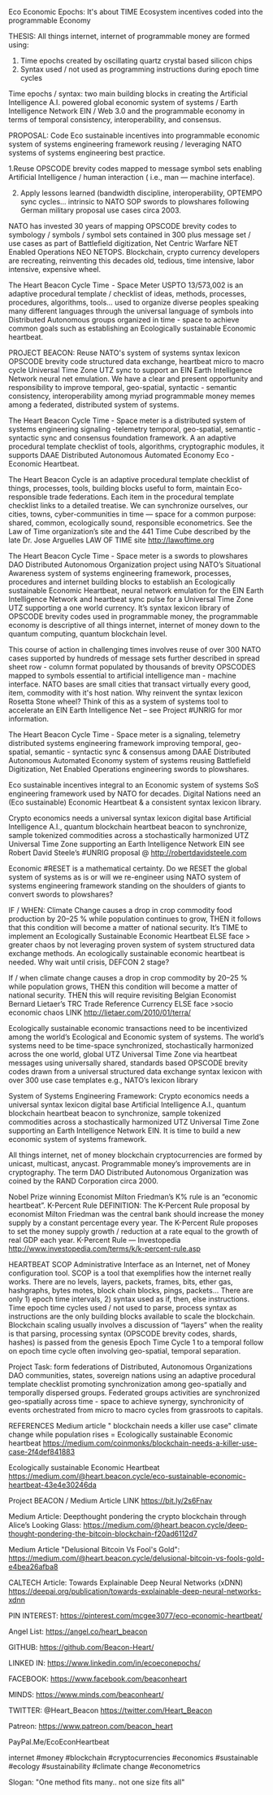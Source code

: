 Eco Economic Epochs: It's about TIME  Ecosystem incentives coded into the programmable Economy

THESIS: All things internet, internet of programmable money are formed using:
1.	Time epochs created by oscillating quartz crystal based silicon chips
2.	Syntax used / not used as programming instructions during epoch time cycles

Time epochs / syntax: two main building blocks in creating the Artificial Intelligence A.I. powered global economic system of systems / Earth Intelligence Network EIN / Web 3.0 and the programmable economy in terms of temporal consistency, interoperability, and consensus.

PROPOSAL: Code Eco sustainable incentives into programmable economic system of systems engineering framework reusing / leveraging NATO systems of systems engineering best practice.

1.Reuse OPSCODE brevity codes mapped to message symbol sets enabling Artificial Intelligence / human interaction ( i.e., man — machine interface).

2. Apply lessons learned (bandwidth discipline, interoperability, OPTEMPO sync cycles... intrinsic to NATO SOP swords to plowshares following German military proposal use cases circa 2003.

NATO has invested 30 years of mapping OPSCODE brevity codes to symbology / symbols / symbol sets contained in 300 plus message set / use cases as part of Battlefield digitization, Net Centric Warfare NET Enabled Operations NEO NETOPS. Blockchain, crypto currency developers are recreating, reinventing  this decades old, tedious, time intensive, labor intensive, expensive wheel.

The Heart Beacon Cycle Time  - Space Meter USPTO 13/573,002 is an adaptive procedural template / checklist of ideas, methods, processes, procedures, algorithms, tools… used to organize diverse peoples speaking many different languages through the universal language of symbols into Distributed Autonomous groups organized in time - space to achieve common goals such as establishing an Ecologically sustainable Economic heartbeat. 

PROJECT BEACON: Reuse NATO's system of systems syntax lexicon OPSCODE brevity code structured data exchange, heartbeat micro to macro cycle Universal Time Zone UTZ sync to support an EIN Earth Intelligence Network neural net emulation. We have a clear and present opportunity and responsibility to improve temporal, geo-spatial, syntactic - semantic consistency, interoperability among myriad programmable money memes among a federated, distributed system of systems.

The Heart Beacon Cycle Time - Space meter is a distributed system of systems engineering signaling -telemetry temporal, geo-spatial, semantic - syntactic sync and consensus foundation framework. A an adaptive procedural template checklist of tools, algorithms, cryptographic modules, it supports DAAE Distributed Autonomous Automated Economy Eco - Economic Heartbeat.

The Heart Beacon Cycle is an adaptive procedural template checklist of things, processes, tools, building blocks useful to form, maintain Eco-responsible trade federations. Each item in the procedural template checklist links to a detailed treatise. We can synchronize ourselves, our cities, towns, cyber-communities in time — space for a common purpose: shared, common, ecologically sound, responsible econometrics. See the Law of Time organization’s site and the 441 Time Cube described by the late Dr. Jose Arguelles LAW OF TIME site http://lawoftime.org

The Heart Beacon Cycle Time - Space meter is a swords to plowshares DAO Distributed Autonomous Organization project using NATO’s Situational Awareness system of systems engineering framework, processes, procedures and internet building blocks to establish an Ecologically sustainable Economic Heartbeat, neural network emulation for the EIN Earth Intelligence Network and heartbeat sync pulse for a Universal Time Zone UTZ supporting a one world currency. It’s syntax lexicon library of OPSCODE brevity codes used in programmable money, the programmable economy is descriptive of all things internet, internet of money down to the quantum computing, quantum blockchain level.

This course of action in challenging times  involves reuse of over 300 NATO cases supported by hundreds of message sets further described in spread sheet row - column format populated by thousands of brevity OPSCODES mapped to symbols essential to artificial intelligence man - machine interface. NATO bases are small cities that transact virtually every good, item, commodity with it's host nation. Why reinvent the syntax lexicon Rosetta Stone wheel? Think of this as a system of systems tool to accelerate an EIN Earth Intelligence Net – see Project #UNRIG for mor information.

The Heart Beacon Cycle Time - Space meter is a signaling, telemetry distributed systems engineering framework improving temporal, geo-spatial, semantic - syntactic sync & consensus among DAAE Distributed Autonomous Automated Economy system of systems reusing Battlefield Digitization, Net Enabled Operations engineering swords to plowshares.

Eco sustainable incentives integral to an Economic system of systems SoS engineering framework used by NATO for decades. Digital Nations need an (Eco sustainable) Economic Heartbeat & a consistent syntax lexicon library.

Crypto economics needs a universal syntax lexicon digital base Artificial Intelligence A.I., quantum blockchain heartbeat beacon to synchronize, sample tokenized commodities across a stochastically harmonized UTZ Universal Time Zone supporting an Earth Intelligence Network EIN see Robert David Steele’s #UNRIG proposal @ http://robertdavidsteele.com

Economic #RESET is a mathematical certainty. Do we RESET the global system of systems as is or will we re-engineer using NATO system of systems engineering framework standing on the shoulders of giants to convert swords to plowshares?

IF / WHEN: Climate Change causes a drop in crop commodity food production by 20–25 % while population continues to grow, THEN it follows that this condition will become a matter of national security. It’s TIME to implement an Ecologically Sustainable Economic Heartbeat ELSE face > greater chaos by not leveraging proven system of system structured data exchange methods. An ecologically sustainable economic heartbeat is needed. Why wait until crisis, DEFCON 2 stage?

If / when climate change causes a drop in crop commodity by 20–25 % while population grows, THEN this condition will become a matter of national security. THEN this will require revisiting Belgian Economist Bernard Lietaer’s TRC Trade Reference Currency ELSE face >socio economic chaos LINK http://lietaer.com/2010/01/terra/  

Ecologically sustainable economic transactions need to be incentivized among the world’s Ecological and Economic system of systems. The world’s systems need to be time-space synchronized, stochastically harmonized across the one world, global UTZ Universal Time Zone via heartbeat messages using universally shared, standards based OPSCODE brevity codes drawn from a universal structured data exchange syntax lexicon with over 300 use case templates e.g., NATO’s lexicon library

System of Systems Engineering Framework: Crypto economics needs a universal syntax lexicon digital base Artificial Intelligence A.I., quantum blockchain heartbeat beacon to synchronize, sample tokenized commodities across a stochastically harmonized UTZ Universal Time Zone supporting an Earth Intelligence Network EIN. It is time to build a new economic system of systems framework. 

All things internet, net of money blockchain cryptocurrencies are formed by unicast, multicast, anycast. Programmable money’s improvements are in cryptography. The term DAO Distributed Autonomous Organization was coined by the RAND Corporation circa 2000. 

Nobel Prize winning Economist Milton Friedman’s K% rule is an “economic heartbeat”. K-Percent Rule DEFINITION: The K-Percent Rule proposal by economist Milton Friedman was the central bank should increase the money supply by a constant percentage every year. The K-Percent Rule proposes to set the money supply growth / reduction at a rate equal to the growth of real GDP each year. K-Percent Rule — Investopedia http://www.investopedia.com/terms/k/k-percent-rule.asp

HEARTBEAT SCOP Administrative Interface as an Internet, net of Money configuration tool. SCOP is a tool that exemplifies how the internet really works. There are no levels, layers, packets, frames, bits, ether gas, hashgraphs, bytes motes, block chain blocks, pings, packets... There are only 1) epoch time intervals, 2) syntax used as if, then, else instructions. Time epoch time cycles used / not used to parse, process syntax as instructions are the only building blocks available to scale the blockchain. Blockchain scaling usually involves a discussion of “layers” when the reality is that parsing, processing syntax (OPSCODE brevity codes, shards, hashes) is passed from the genesis Epoch Time Cycle 1 to a temporal follow on epoch time cycle often involving geo-spatial, temporal separation.

Project Task: form federations of Distributed, Autonomous Organizations DAO communities, states, sovereign nations using an adaptive procedural template checklist promoting synchronization among geo-spatially and temporally dispersed groups. Federated groups activities are synchronized geo-spatially across time - space to achieve synergy, synchronicity of events orchestrated from micro to macro cycles from grassroots to capitals.

REFERENCES
Medium article " blockchain needs a killer use case" climate change while population rises = Ecologically sustainable Economic heartbeat https://medium.com/coinmonks/blockchain-needs-a-killer-use-case-2f4def841883

Ecologically sustainable Economic Heartbeat https://medium.com/@heart.beacon.cycle/eco-sustainable-economic-heartbeat-43e4e30246da 

Project BEACON / Medium Article LINK https://bit.ly/2s6Fnav

Medium Article: Deepthought pondering the crypto blockchain through Alice’s Looking Glass: https://medium.com/@heart.beacon.cycle/deep-thought-pondering-the-bitcoin-blockchain-f20ad6112d7

Medium Article "Delusional Bitcoin Vs Fool's Gold": https://medium.com/@heart.beacon.cycle/delusional-bitcoin-vs-fools-gold-e4bea26afba8 

CALTECH Article: Towards Explainable Deep Neural Networks (xDNN) https://deepai.org/publication/towards-explainable-deep-neural-networks-xdnn

PIN INTEREST: https://pinterest.com/mcgee3077/eco-economic-heartbeat/

Angel List: https://angel.co/heart_beacon

GITHUB: https://github.com/Beacon-Heart/

LINKED IN: https://www.linkedin.com/in/ecoeconepochs/

FACEBOOK: https://www.facebook.com/beaconheart

MINDS: https://www.minds.com/beaconheart/

TWITTER: @Heart_Beacon https://twitter.com/Heart_Beacon

Patreon: https://www.patreon.com/beacon_heart

PayPal.Me/EcoEconHeartbeat

internet #money #blockchain #cryptocurrencies #economics #sustainable #ecology #sustainability #climate change #econometrics  

Slogan: "One method fits many.. not one size fits all"
